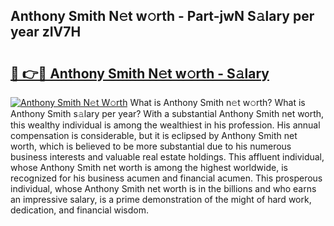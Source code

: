 ## Anthony Smith N𝚎t w𝚘rth - Part-jwN S𝚊lary per year zIV7H

# <h2><a href="http://gc4qvq1.nevu.top/?p=Anthony+Smith">🔗 👉🔴 Anthony Smith N𝚎t w𝚘rth - S𝚊lary</a></h2>

[![Anthony Smith N𝚎t W𝚘rth](https://i.imgur.com/Oavwk0R.jpeg)](http://gc4qvq1.nevu.top/?p=Anthony+Smith)
What is Anthony Smith n𝚎t w𝚘rth? What is Anthony Smith s𝚊lary per year?
With a substantial Anthony Smith net worth, this wealthy individual is among the wealthiest in his profession. His annual compensation is considerable, but it is eclipsed by Anthony Smith net worth, which is believed to be more substantial due to his numerous business interests and valuable real estate holdings. This affluent individual, whose Anthony Smith net worth is among the highest worldwide, is recognized for his business acumen and financial acumen. This prosperous individual, whose Anthony Smith net worth is in the billions and who earns an impressive salary, is a prime demonstration of the might of hard work, dedication, and financial wisdom.
